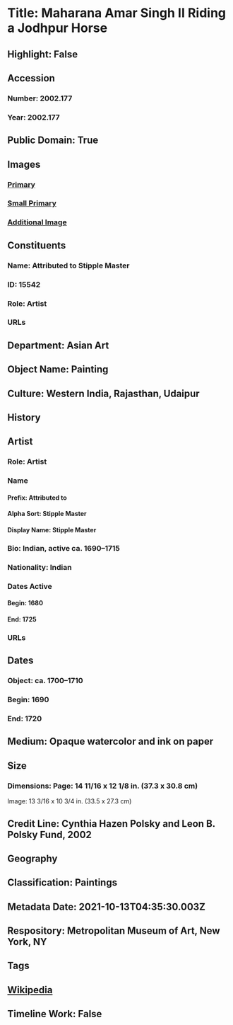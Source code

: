 # Title: Maharana Amar Singh II Riding a Jodhpur Horse
## Highlight: False
## Accession
### Number: 2002.177
### Year: 2002.177
## Public Domain: True
## Images
### [Primary](https://images.metmuseum.org/CRDImages/as/original/DT5391.jpg)
### [Small Primary](https://images.metmuseum.org/CRDImages/as/web-large/DT5391.jpg)
### [Additional Image](https://images.metmuseum.org/CRDImages/as/original/2002_177_B2.JPG)
## Constituents
### Name: Attributed to Stipple Master
### ID: 15542
### Role: Artist
### URLs
## Department: Asian Art
## Object Name: Painting
## Culture: Western India, Rajasthan, Udaipur
## History
## Artist
### Role: Artist
### Name
#### Prefix: Attributed to
#### Alpha Sort: Stipple Master
#### Display Name: Stipple Master
### Bio: Indian, active ca. 1690–1715
### Nationality: Indian
### Dates Active
#### Begin: 1680
#### End: 1725
### URLs
## Dates
### Object: ca. 1700–1710
### Begin: 1690
### End: 1720
## Medium: Opaque watercolor and ink on paper
## Size
### Dimensions: Page: 14 11/16 x 12 1/8 in. (37.3 x 30.8 cm)
Image: 13 3/16 x 10 3/4 in. (33.5 x 27.3 cm)
## Credit Line: Cynthia Hazen Polsky and Leon B. Polsky Fund, 2002
## Geography
## Classification: Paintings
## Metadata Date: 2021-10-13T04:35:30.003Z
## Respository: Metropolitan Museum of Art, New York, NY
## Tags
## [Wikipedia](https://www.wikidata.org/wiki/Q78717387)
## Timeline Work: False